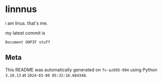 # linnnus

i am linus. that's me.

my latest commit is

```
Document OOPIF stuff
```

## Meta

This README was automatically generated on `fv-az695-904` using Python
`3.10.13` at `2024-03-08 05:32:16.684348`.
